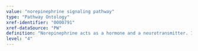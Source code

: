 ```yaml
---
value: "norepinephrine signaling pathway"
type: "Pathway Ontology"
xref-identifier: "0000791"
xref-dataSource: "PW"
definition: "Norepinephrine acts as a hormone and a neurotransmitter. It promotes various actions by signaling via various adrenergic receptors, G-protein coupled receptor type. The alpha receptor 1 and 2 couple to the Galphaq and Galphai subunits of heterotrimeric G proteins, respectively. The three beta receptors couple to the Galphas subunit."
level: "4"
---
```

